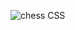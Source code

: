 ![chess CSS](https://github.com/Purvesh0810/chess.github.io/assets/144791443/78b25113-4b05-421f-ae83-095ab90a2ccc)
